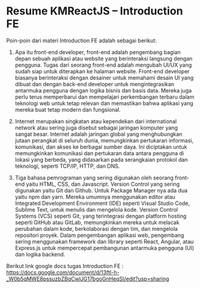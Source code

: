 # Resume KMReactJS – Introduction FE

Poin-poin dari materi Introduction FE adalah sebagai berikut:

1. Apa itu front-end developer, front-end adalah pengembang bagian depan sebuah aplikasi atau website yang berinteraksi langsung dengan pengguna. Tugas dari seorang front-end adalah mengubah UI/UX yang sudah siap untuk diterapkan ke halaman website. Front-end developer biasanya berinteraksi dengan desainer untuk memahami desain UI yang dibuat dan dengan back-end developer untuk mengintegrasikan antarmuka pengguna dengan logika bisnis dan basis data. Mereka juga perlu terus memperbarui dan mempelajari perkembangan terbaru dalam teknologi web untuk tetap relevan dan memastikan bahwa aplikasi yang mereka buat tetap modern dan fungsional.

2. Internet merupakan singkatan atau kependekan dari international network atau sering juga disebut sebagai jaringan komputer yang sangat besar. Internet adalah jaringan global yang menghubungkan jutaan perangkat di seluruh dunia, memungkinkan pertukaran informasi, komunikasi, dan akses ke berbagai sumber daya. Ini diciptakan untuk memungkinkan komunikasi dan pertukaran data antara pengguna di lokasi yang berbeda, yang didasarkan pada serangkaian protokol dan teknologi, seperti TCP/IP, HTTP, dan DNS. 

3. Tiga bahasa pemrograman yang sering digunakan oleh seorang front-end yaitu HTML, CSS, dan Javascript. Version Control yang sering digunakan yaitu Git dan Github. Untuk Package Manager nya ada dua yaitu npm dan yarn. Mereka umumnya menggunakan editor atau Integrated Development Environment (IDE) seperti Visual Studio Code, Sublime Text, untuk menulis dan mengelola kode. Version Control Systems (VCS) seperti Git, yang terintegrasi dengan platform hosting seperti GitHub atau GitLab, memungkinkan mereka untuk melacak perubahan dalam kode, berkolaborasi dengan tim, dan mengelola repositori proyek. Dalam pengembangan aplikasi web, pengembang sering menggunakan framework dan library seperti React, Angular, atau Express.js untuk mempercepat pembangunan antarmuka pengguna (UI) dan logika backend.

Berikut link google docs tugas Introduction FE : https://docs.google.com/document/d/13ftI-h-_W0b5qMWE8pssuzbZBqCwlJG17bgoGnHeqSI/edit?usp=sharing
